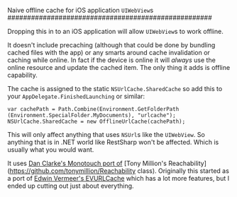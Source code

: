Naive offline cache for iOS application `UIWebView`s
####################################################

Dropping this in to an iOS application will allow `UIWebView`s to work offline.

It doesn't include precaching (although that could be done by bundling cached files with the app) or any smarts around cache invalidation or caching while online. In fact if the device is online it will _always_ use the online resource and update the cached item. The only thing it adds is offline capability.

The cache is assigned to the static `NSUrlCache.SharedCache` so add this to your `AppDelegate.FinishedLaunching` or similar:

	var cachePath = Path.Combine(Environment.GetFolderPath (Environment.SpecialFolder.MyDocuments), "urlcache");
	NSUrlCache.SharedCache = new OfflineUrlCache(cachePath);

This will only affect anything that uses `NSUrl`s like the `UIWebView`. So anything that is in .NET world like RestSharp won't be affected. Which is usually what you would want.

It uses [Dan Clarke's Monotouch port of](https://github.com/danclarke/Reachability) [Tony Million's Reachability](https://github.com/tonymillion/Reachability class). Originally this started as a port of [Edwin Vermeer's EVURLCache](https://github.com/evermeer/EVURLCache) which has a lot more features, but I ended up cutting out just about everything.

